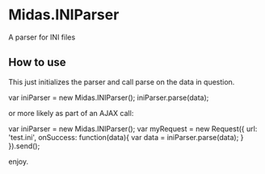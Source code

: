 Midas.INIParser
===========

A parser for INI files

How to use
----------

This just initializes the parser and call parse on the data in question.

var iniParser = new Midas.INIParser();
iniParser.parse(data);

or more likely as part of an AJAX call:

var iniParser = new Midas.INIParser();
var myRequest = new Request({
    url: 'test.ini',
    onSuccess: function(data){
        var data = iniParser.parse(data);
    }
}).send();

enjoy.